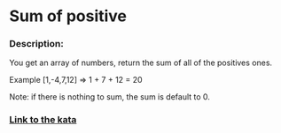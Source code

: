 # Sum of positive

### Description:

You get an array of numbers, return the sum of all of the positives ones.

Example [1,-4,7,12] => 1 + 7 + 12 = 20

Note: if there is nothing to sum, the sum is default to 0.

### [Link to the kata](https://www.codewars.com/kata/5715eaedb436cf5606000381)